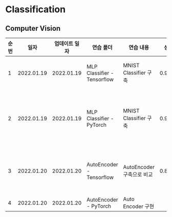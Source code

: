 # Classification

## Computer Vision


|순번|일자|업데이트 일자|연습 폴더|연습 내용|성능|비고|
|---|---|---|---|---|---|---|
|1|2022.01.19|2022.01.19|MLP Classifier - Tensorflow|MNIST Classifier 구축|0.9826|784->256->64->16->10|
|2|2022.01.19|2022.01.19|MLP Classifier - PyTorch|MNIST Classifier 구축|0.9524|784->256->64->16->10,<br>아직 추가할게 많음...|
|3|2022.01.20|2022.01.20|AutoEncoder - Tensorflow|AutoEncoder 구축으로 비교|0.85|성능과 관련해서 여러가지 확인해볼 예정|
|4|2022.01.20|2022.01.20|AutoEncoder - PyTorch|Auto Encoder 구현|||